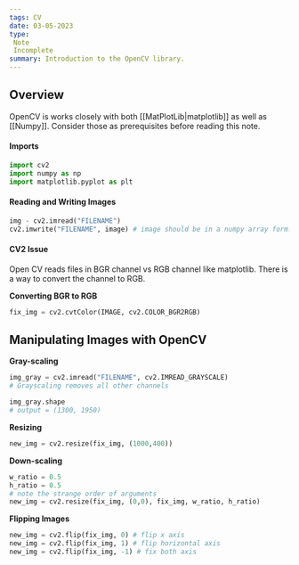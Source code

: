 ```yaml
---
tags: CV
date: 03-05-2023
type: 
 Note
 Incomplete
summary: Introduction to the OpenCV library.
---
```


## Overview

OpenCV is works closely with both [[MatPlotLib|matplotlib]] as well as [[Numpy]]. Consider those as prerequisites before reading this note.

#### Imports
```python
import cv2
import numpy as np
import matplotlib.pyplot as plt
```

#### Reading and Writing Images
```python
img - cv2.imread("FILENAME")
cv2.imwrite("FILENAME", image) # image should be in a numpy array form.
```

#### CV2 Issue
Open CV reads files in BGR channel vs RGB channel like matplotlib. There is a way to convert the channel to RGB.

**Converting BGR to RGB**
```python
fix_img = cv2.cvtColor(IMAGE, cv2.COLOR_BGR2RGB)
```

## Manipulating Images with OpenCV
**Gray-scaling**
```python
img_gray = cv2.imread("FILENAME", cv2.IMREAD_GRAYSCALE)
# Grayscaling removes all other channels 

img_gray.shape
# output = (1300, 1950)
```

**Resizing**
```python
new_img = cv2.resize(fix_img, (1000,400))
```

**Down-scaling**
```python
w_ratio = 0.5
h_ratio = 0.5
# note the strange order of arguments
new_img = cv2.resize(fix_img, (0,0), fix_img, w_ratio, h_ratio)
```

**Flipping Images**
```python
new_img = cv2.flip(fix_img, 0) # flip x axis
new_img = cv2.flip(fix_img, 1) # flip horizontal axis
new_img = cv2.flip(fix_img, -1) # fix both axis
```